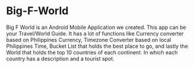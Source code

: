 # Big-F-World
Big F World is an Android Mobile Application we created. This app can be your Travel/World Guide. 
It has a lot of functions like Currency converter based on Philippines Currency, Timezone Converter based on local Philippines Time, 
Bucket List that holds the best place to go, and lastly the World that holds the top 10 countries of each continent. 
In which each country has a description and a tourist spot.

